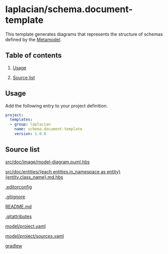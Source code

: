 <!-- @head-content@ -->
# laplacian/schema.document-template

This template generates diagrams that represents the structure of schemas
defined by the [Metamodel](https://github.com/nabla-squared/laplacian.model.metamodel).

<!-- @head-content@ -->

<!-- @toc -->
## Table of contents
1. [Usage](#usage)


1. [Source list](#source-list)



<!-- @toc -->

<!-- @main-content -->
## Usage

Add the following entry to your project definition.
```yaml
project:
  templates:
  - group: laplacian
    name: schema.document-template
    version: 1.0.0
```




## Source list


[src/doc/image/model-diagram.puml.hbs](<./src/doc/image/model-diagram.puml.hbs>)

[src/doc/entities/{each entities.in_namespace as entity}{entity.class_name}.md.hbs](<./src/doc/entities/{each entities.in_namespace as entity}{entity.class_name}.md.hbs>)

[.editorconfig](<./.editorconfig>)

[.gitignore](<./.gitignore>)

[README.md](<./README.md>)

[.gitattributes](<./.gitattributes>)

[model/project.yaml](<./model/project.yaml>)

[model/project/sources.yaml](<./model/project/sources.yaml>)

[gradlew](<./gradlew>)





<!-- @main-content -->